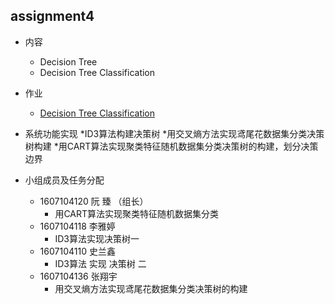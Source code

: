 ## assignment4

* 内容

  * Decision Tree
  * Decision Tree Classification

* 作业

  * [Decision Tree Classification](classwork)

* 系统功能实现
 *ID3算法构建决策树
 *用交叉熵方法实现鸢尾花数据集分类决策树构建
 *用CART算法实现聚类特征随机数据集分类决策树的构建，划分决策边界

* 小组成员及任务分配

  * 1607104120 阮  臻 （组长）
    * 用CART算法实现聚类特征随机数据集分类
  * 1607104118 李雅婷 
    * ID3算法实现决策树一
  * 1607104110 史兰鑫 
    * ID3算法 实现 决策树 二
  * 1607104136 张翔宇 
    * 用交叉熵方法实现鸢尾花数据集分类决策树的构建

 

